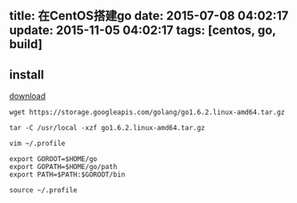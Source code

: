 title: 在CentOS搭建go
date: 2015-07-08 04:02:17
update: 2015-11-05 04:02:17
tags: [centos, go, build]
---

## install

[download](https://golang.org/dl/)


````
wget https://storage.googleapis.com/golang/go1.6.2.linux-amd64.tar.gz

tar -C /usr/local -xzf go1.6.2.linux-amd64.tar.gz

vim ~/.profile

export GOROOT=$HOME/go
export GOPATH=$HOME/go/path
export PATH=$PATH:$GOROOT/bin

source ~/.profile

````
